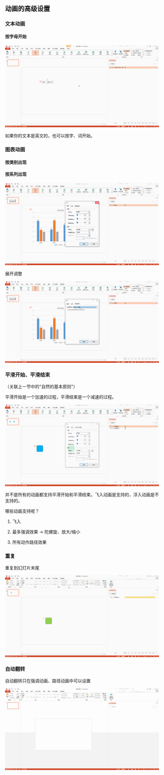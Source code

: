 ## 动画的高级设置

### 文本动画

#### 按字母开始

![按字母开始](https://raw.githubusercontent.com/huxiaoning/img/master/20201207230732.gif)

如果你的文本是英文的，也可以按字、词开始。

### 图表动画

#### 按类别出现

#### 按系列出现

![图表动画](https://raw.githubusercontent.com/huxiaoning/img/master/20201207231432.gif)

展开调整

![展开调整](https://raw.githubusercontent.com/huxiaoning/img/master/20201208225353.gif)

### 平滑开始、平滑结束

（关联上一节中的"自然的基本原则"）

平滑开始是一个加速的过程，平滑结束是一个减速的过程。

![平滑开始、平滑结束](https://raw.githubusercontent.com/huxiaoning/img/master/20201208230445.gif)

并不是所有的动画都支持平滑开始和平滑结束。飞入动画是支持的，浮入动画是不支持的。

哪些动画支持呢？

1. 飞入

2. 最多强调效果 -> 陀螺旋、放大/缩小

3. 所有动作路径效果

### 重复

重复到幻灯片末尾

![重复](https://raw.githubusercontent.com/huxiaoning/img/master/20201208231755.gif)

### 自动翻转

自动翻转只在强调动画、路径动画中可以设置

![自动翻转](https://raw.githubusercontent.com/huxiaoning/img/master/20201209230823.gif)